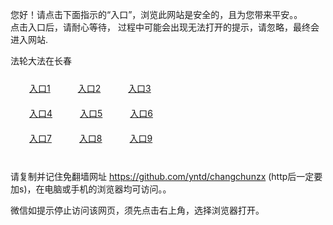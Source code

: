 您好！请点击下面指示的“入口”，浏览此网站是安全的，且为您带来平安。。 <br/>
点击入口后，请耐心等待， 过程中可能会出现无法打开的提示，请忽略，最终会进入网站. </br>

法轮大法在长春<br/>
<div style="padding:10px"><a style="margin:20px" target="_blank" href="https://djoq9vbjhvot9.cloudfront.net/2Qpsp?qxdycov" id="ccLink1" rel="nofollow">入口1</a> <a target="_blank" style="margin:20px" href="https://d3jnmnr4yckj08.cloudfront.net/2Qpsp?cbwjywnf" id="ccLink2" rel="nofollow">入口2</a> <a style="margin:20px" target="_blank" href="https://d3jt3p7qvhpzts.cloudfront.net/2Qpsp?zsxmrs" id="ccLink3" rel="nofollow">入口3</a></div>

<div style="padding:10px" ><a style="margin:20px" target="_blank" href="https://djoq9vbjhvot9.cloudfront.net/2Qpsp?qxdycov" id="ccLink4" rel="nofollow">入口4</a> <a style="margin:20px" href="https://d3jnmnr4yckj08.cloudfront.net/2Qpsp?cbwjywnf" target="_blank" id="ccLink5" rel="nofollow">入口5</a> <a style="margin:20px" href="https://d3jt3p7qvhpzts.cloudfront.net/2Qpsp?zsxmrs" target="_blank" id="ccLink6" rel="nofollow">入口6</a></div>

<div style="padding:10px"><a style="margin:20px" target="_blank" href="https://djoq9vbjhvot9.cloudfront.net/2Qpsp?qxdycov" id="ccLink7" rel="nofollow">入口7</a> <a style="margin:20px" href="https://d3jnmnr4yckj08.cloudfront.net/2Qpsp?cbwjywnf" target="_blank" id="ccLink8" rel="nofollow">入口8</a> <a style="margin:20px" target="_blank" href="https://d3jt3p7qvhpzts.cloudfront.net/2Qpsp?zsxmrs" id="ccLink9" rel="nofollow">入口9</a></div>

<br/>



请复制并记住免翻墙网址 https://github.com/yntd/changchunzx (http后一定要加s)，在电脑或手机的浏览器均可访问。。<br/>

微信如提示停止访问该网页，须先点击右上角，选择浏览器打开。
